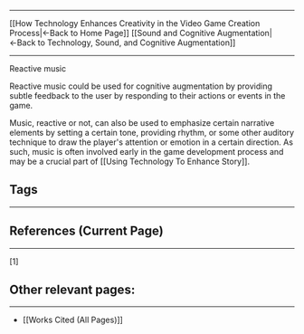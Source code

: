 ___
[[How Technology Enhances Creativity in the Video Game Creation Process|←Back to Home Page]]
[[Sound and Cognitive Augmentation|←Back to Technology, Sound, and Cognitive Augmentation]]
____

Reactive music

Reactive music could be used for cognitive augmentation by providing subtle feedback to the user by responding to their actions or events in the game. 

Music, reactive or not, can also be used to emphasize certain narrative elements by setting a certain tone, providing rhythm, or some other auditory technique to draw the player's attention or emotion in a certain direction. As such, music is often involved early in the game development process and may be a crucial part of [[Using Technology To Enhance Story]].

## Tags
_____

## References (Current Page)
____
[1] 

## Other relevant pages:
_____
- [[Works Cited (All Pages)]] 